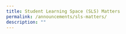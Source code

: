 ```yaml
---
title: Student Learning Space (SLS) Matters
permalink: /announcements/sls-matters/
description: ""
---
```

